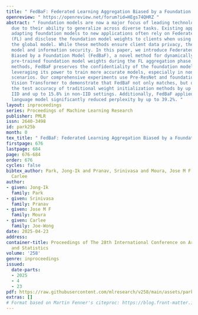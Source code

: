 ```yaml
---
title: " FedBaF: Federated Learning Aggregation Biased by a Foundation Model "
openreview: " https://openreview.net/forum?id=HEgs74QHRZ "
abstract: " Foundation models are now a major focus of leading technology organizations
  due to their ability to generalize across diverse tasks. Existing approaches for
  adapting foundation models to new applications often rely on Federated Learning
  (FL) and disclose the foundation model weights to clients when using it to initialize
  the global model. While these methods ensure client data privacy, they compromise
  model and information security. In this paper, we introduce Federated Learning Aggregation
  Biased by a Foundation Model (FedBaF), a novel method for dynamically integrating
  pre-trained foundation model weights during the FL aggregation phase. Unlike conventional
  methods, FedBaF preserves the confidentiality of the foundation model while still
  leveraging its power to train more accurate models, especially in non-IID and adversarial
  scenarios. Our comprehensive experiments use Pre-ResNet and foundation models like
  Vision Transformer to demonstrate that FedBaF not only matches, but often surpasses
  the test accuracy of traditional weight initialization methods by up to 11.4% in
  IID and up to 15.8% in non-IID settings. Additionally, FedBaF applied to a Transformer-based
  language model significantly reduced perplexity by up to 39.2%. "
layout: inproceedings
series: Proceedings of Machine Learning Research
publisher: PMLR
issn: 2640-3498
id: park25b
month: 0
tex_title: " FedBaF: Federated Learning Aggregation Biased by a Foundation Model "
firstpage: 676
lastpage: 684
page: 676-684
order: 676
cycles: false
bibtex_author: Park, Jong-Ik and Pranav, Srinivasa and Moura, Jose M F and Joe-Wong,
  Carlee
author:
- given: Jong-Ik
  family: Park
- given: Srinivasa
  family: Pranav
- given: Jose M F
  family: Moura
- given: Carlee
  family: Joe-Wong
date: 2025-04-23
address:
container-title: Proceedings of The 28th International Conference on Artificial Intelligence
  and Statistics
volume: '258'
genre: inproceedings
issued:
  date-parts:
  - 2025
  - 4
  - 23
pdf: https://raw.githubusercontent.com/mlresearch/v258/main/assets/park25b/park25b.pdf
extras: []
# Format based on Martin Fenner's citeproc: https://blog.front-matter.io/posts/citeproc-yaml-for-bibliographies/
---
```

